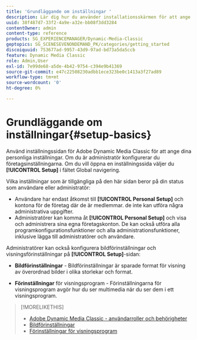 ```yaml
---
title: 'Grundläggande om inställningar '
description: Lär dig hur du använder installationsskärmen för att ange dina personliga inställningar i Adobe Dynamic Media Classic. Om du är administratör konfigurerar du företagsinställningarna.
uuid: 38f487d7-33f2-4a9e-a32e-bb08f3dd3284
contentOwner: admin
content-type: reference
products: SG_EXPERIENCEMANAGER/Dynamic-Media-Classic
geptopics: SG_SCENESEVENONDEMAND_PK/categories/getting_started
discoiquuid: 753677ad-9957-43d9-97ad-bd73a5da5ccb
feature: Dynamic Media Classic
role: Admin,User
exl-id: 7e99de68-a5de-4b42-9754-c394e9b41369
source-git-commit: e47c22508230adbb1ece323be0c1413a3f27ad89
workflow-type: tm+mt
source-wordcount: '0'
ht-degree: 0%

---
```


# Grundläggande om inställningar{#setup-basics}

Använd inställningssidan för Adobe Dynamic Media Classic för att ange dina personliga inställningar. Om du är administratör konfigurerar du företagsinställningarna. Om du vill öppna en inställningssida väljer du **[!UICONTROL Setup]** i fältet Global navigering.

Vilka inställningar som är tillgängliga på den här sidan beror på din status som användare eller administratör:

* Användare har endast åtkomst till **[!UICONTROL Personal Setup]** och kontona för de företag där de är medlemmar. de inte kan utföra några administrativa uppgifter.
* Administratörer kan komma åt **[!UICONTROL Personal Setup]** och visa och administrera sina egna företagskonton. De kan också utföra alla programkonfigurationsfunktioner och alla administrationsfunktioner, inklusive lägga till administratörer och användare.

Administratörer kan också konfigurera bildförinställningar och visningsförinställningar på **[!UICONTROL Setup]**-sidan:

* **Bildförinställningar**  - Bildförinställningar är sparade format för visning av överordnad bilder i olika storlekar och format.

* **Förinställningar**  för visningsprogram - Förinställningarna för visningsprogram avgör hur du ser multimedia när du ser dem i ett visningsprogram.

>[!MORELIKETHIS]
>
>* [Adobe Dynamic Media Classic - användarroller och behörigheter](administration-setup.md#user_administration)
>* [Bildförinställningar](application-setup.md#image_presets)
>* [Förinställningar för visningsprogram](application-setup.md#viewer_presets)

